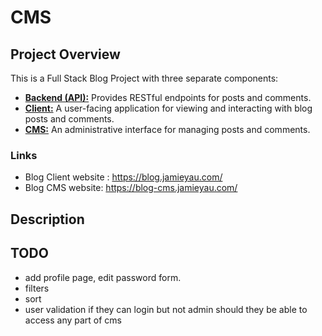 # CMS

## Project Overview

This is a Full Stack Blog Project with three separate components:

- [**Backend (API):**](https://github.com/JamieYau/blog-api) Provides RESTful endpoints for posts and comments.
- [**Client:**](https://github.com/JamieYau/blog-client) A user-facing application for viewing and interacting with blog posts and comments.
- [**CMS:**](https://github.com/JamieYau/blog-cms) An administrative interface for managing posts and comments.

### Links

- Blog Client website : https://blog.jamieyau.com/
- Blog CMS website: https://blog-cms.jamieyau.com/

## Description



## TODO
- add profile page, edit password form.
- filters
- sort
- user validation if they can login but not admin should they be able to access any part of cms
